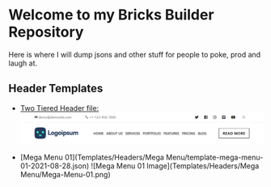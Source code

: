 # Welcome to my Bricks Builder Repository
Here is where I will dump jsons and other stuff for people to poke, prod and laugh at.

## Header Templates
* [Two Tiered Header file:](Templates/Headers/Two-Tiered/template-two-tier-header-01-2021-08-24.json)
![Two Tiered Header 01](Templates/Headers/Two-Tiered/Two-Tier-Header-01-Desktop.png) 

* [Mega Menu 01](Templates/Headers/Mega Menu/template-mega-menu-01-2021-08-28.json)
![Mega Menu 01 Image](Templates/Headers/Mega Menu/Mega-Menu-01.png)
